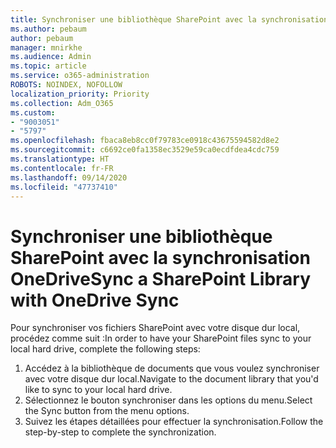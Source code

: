 ```yaml
---
title: Synchroniser une bibliothèque SharePoint avec la synchronisation OneDrive
ms.author: pebaum
author: pebaum
manager: mnirkhe
ms.audience: Admin
ms.topic: article
ms.service: o365-administration
ROBOTS: NOINDEX, NOFOLLOW
localization_priority: Priority
ms.collection: Adm_O365
ms.custom:
- "9003051"
- "5797"
ms.openlocfilehash: fbaca8eb8cc0f79783ce0918c43675594582d8e2
ms.sourcegitcommit: c6692ce0fa1358ec3529e59ca0ecdfdea4cdc759
ms.translationtype: HT
ms.contentlocale: fr-FR
ms.lasthandoff: 09/14/2020
ms.locfileid: "47737410"
---
```

# <a name="sync-a-sharepoint-library-with-onedrive-sync"></a><span data-ttu-id="fe853-102">Synchroniser une bibliothèque SharePoint avec la synchronisation OneDrive</span><span class="sxs-lookup"><span data-stu-id="fe853-102">Sync a SharePoint Library with OneDrive Sync</span></span>

<span data-ttu-id="fe853-103">Pour synchroniser vos fichiers SharePoint avec votre disque dur local, procédez comme suit :</span><span class="sxs-lookup"><span data-stu-id="fe853-103">In order to have your SharePoint files sync to your local hard drive, complete the following steps:</span></span>

1. <span data-ttu-id="fe853-104">Accédez à la bibliothèque de documents que vous voulez synchroniser avec votre disque dur local.</span><span class="sxs-lookup"><span data-stu-id="fe853-104">Navigate to the document library that you'd like to sync to your local hard drive.</span></span>
2. <span data-ttu-id="fe853-105">Sélectionnez le bouton synchroniser dans les options du menu.</span><span class="sxs-lookup"><span data-stu-id="fe853-105">Select the Sync button from the menu options.</span></span>
3. <span data-ttu-id="fe853-106">Suivez les étapes détaillées pour effectuer la synchronisation.</span><span class="sxs-lookup"><span data-stu-id="fe853-106">Follow the step-by-step to complete the synchronization.</span></span>